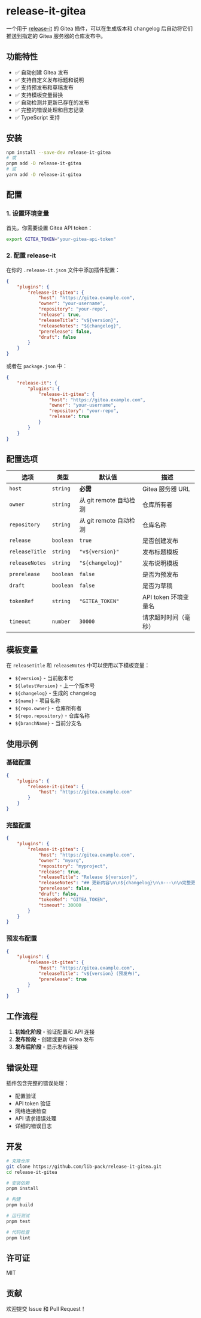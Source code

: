 # release-it-gitea

一个用于 [release-it](https://github.com/release-it/release-it) 的 Gitea 插件，可以在生成版本和 changelog 后自动将它们推送到指定的 Gitea 服务器的仓库发布中。

## 功能特性

- ✅ 自动创建 Gitea 发布
- ✅ 支持自定义发布标题和说明
- ✅ 支持预发布和草稿发布
- ✅ 支持模板变量替换
- ✅ 自动检测并更新已存在的发布
- ✅ 完整的错误处理和日志记录
- ✅ TypeScript 支持

## 安装

```bash
npm install --save-dev release-it-gitea
# 或
pnpm add -D release-it-gitea
# 或
yarn add -D release-it-gitea
```

## 配置

### 1. 设置环境变量

首先，你需要设置 Gitea API token：

```bash
export GITEA_TOKEN="your-gitea-api-token"
```

### 2. 配置 release-it

在你的 `.release-it.json` 文件中添加插件配置：

```json
{
	"plugins": {
		"release-it-gitea": {
			"host": "https://gitea.example.com",
			"owner": "your-username",
			"repository": "your-repo",
			"release": true,
			"releaseTitle": "v${version}",
			"releaseNotes": "${changelog}",
			"prerelease": false,
			"draft": false
		}
	}
}
```

或者在 `package.json` 中：

```json
{
	"release-it": {
		"plugins": {
			"release-it-gitea": {
				"host": "https://gitea.example.com",
				"owner": "your-username",
				"repository": "your-repo",
				"release": true
			}
		}
	}
}
```

## 配置选项

| 选项           | 类型      | 默认值                 | 描述                 |
| -------------- | --------- | ---------------------- | -------------------- |
| `host`         | `string`  | **必需**               | Gitea 服务器 URL     |
| `owner`        | `string`  | 从 git remote 自动检测 | 仓库所有者           |
| `repository`   | `string`  | 从 git remote 自动检测 | 仓库名称             |
| `release`      | `boolean` | `true`                 | 是否创建发布         |
| `releaseTitle` | `string`  | `"v${version}"`        | 发布标题模板         |
| `releaseNotes` | `string`  | `"${changelog}"`       | 发布说明模板         |
| `prerelease`   | `boolean` | `false`                | 是否为预发布         |
| `draft`        | `boolean` | `false`                | 是否为草稿           |
| `tokenRef`     | `string`  | `"GITEA_TOKEN"`        | API token 环境变量名 |
| `timeout`      | `number`  | `30000`                | 请求超时时间（毫秒） |

## 模板变量

在 `releaseTitle` 和 `releaseNotes` 中可以使用以下模板变量：

- `${version}` - 当前版本号
- `${latestVersion}` - 上一个版本号
- `${changelog}` - 生成的 changelog
- `${name}` - 项目名称
- `${repo.owner}` - 仓库所有者
- `${repo.repository}` - 仓库名称
- `${branchName}` - 当前分支名

## 使用示例

### 基础配置

```json
{
	"plugins": {
		"release-it-gitea": {
			"host": "https://gitea.example.com"
		}
	}
}
```

### 完整配置

```json
{
	"plugins": {
		"release-it-gitea": {
			"host": "https://gitea.example.com",
			"owner": "myorg",
			"repository": "myproject",
			"release": true,
			"releaseTitle": "Release ${version}",
			"releaseNotes": "## 更新内容\n\n${changelog}\n\n---\n\n完整更新日志请查看 [CHANGELOG.md](./CHANGELOG.md)",
			"prerelease": false,
			"draft": false,
			"tokenRef": "GITEA_TOKEN",
			"timeout": 30000
		}
	}
}
```

### 预发布配置

```json
{
	"plugins": {
		"release-it-gitea": {
			"host": "https://gitea.example.com",
			"releaseTitle": "v${version} (预发布)",
			"prerelease": true
		}
	}
}
```

## 工作流程

1. **初始化阶段** - 验证配置和 API 连接
2. **发布阶段** - 创建或更新 Gitea 发布
3. **发布后阶段** - 显示发布链接

## 错误处理

插件包含完整的错误处理：

- 配置验证
- API token 验证
- 网络连接检查
- API 请求错误处理
- 详细的错误日志

## 开发

```bash
# 克隆仓库
git clone https://github.com/lib-pack/release-it-gitea.git
cd release-it-gitea

# 安装依赖
pnpm install

# 构建
pnpm build

# 运行测试
pnpm test

# 代码检查
pnpm lint
```

## 许可证

MIT

## 贡献

欢迎提交 Issue 和 Pull Request！
